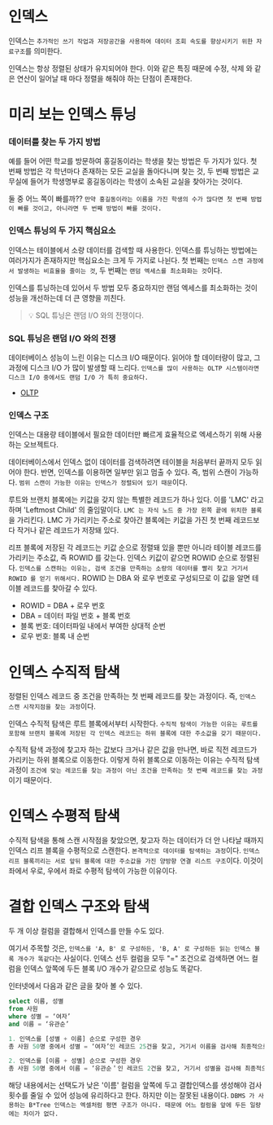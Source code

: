 # 인덱스
인덱스는 `추가적인 쓰기 작업과 저장공간을 사용하여 데이터 조회 속도를 향상시키기 위한 자료구조`를 의미한다.

인덱스는 항상 정렬된 상태가 유지되어야 한다. 이와 같은 특징 때문에 수정, 삭제 와 같은 연산이 일어날 때 마다 정렬을 해줘야 하는 단점이 존재한다.  

# 미리 보는 인덱스 튜닝
### 데이터를 찾는 두 가지 방법
예를 들어 어떤 학교를 방문하여 홍길동이라는 학생을 찾는 방법은 두 가지가 있다. 첫 번째 방법은 각 학년마다 존재하는 모든 교실을 돌아다니며 찾는 것, 두 번째 방법은 교무실에 들어가 학생명부로 홍길동이라는 학생이 소속된 교실을 찾아가는 것이다.

둘 중 어느 쪽이 빠를까?? `만약 홍길동이라는 이름을 가진 학생의 수가 많다면 첫 번째 방법이 빠를 것이고, 아니라면 두 번째 방법이 빠를 것이다.`

### 인덱스 튜닝의 두 가지 핵심요소
인덱스는 테이블에서 소량 데이터를 검색할 때 사용한다. 인덱스를 튜닝하는 방법에는 여러가지가 존재하지만 핵심요소는 크게 두 가지로 나뉜다. 첫 번째는 `인덱스 스캔 과정에서 발생하는 비효율을 줄이는 것`, 두 번째는 `랜덤 엑세스를 최소화화는 것`이다. 

인덱스를 튜닝하는데 있어서 두 방법 모두 중요하지만 랜덤 엑세스를 최소화하는 것이 성능을 개선하는데 더 큰 영향을 끼친다.

> 💡 SQL 튜닝은 랜덤 I/O 와의 전쟁이다.

### SQL 튜닝은 랜덤 I/O 와의 전쟁
데이터베이스 성능이 느린 이유는 디스크 I/O 때문이다. 읽어야 할 데이터량이 많고, 그 과정에 디스크 I/O 가 많이 발생할 때 느리다. `인덱스를 많이 사용하는 OLTP 시스템이라면 디스크 I/O 중에서도 랜덤 I/O 가 특히 중요하다.`
- [OLTP](https://www.oracle.com/kr/database/what-is-oltp/)

### 인덱스 구조
인덱스는 대용량 테이블에서 필요한 데이터만 빠르게 효율적으로 엑세스하기 위해 사용하는 오브젝트다.

데이터베이스에서 인덱스 없이 데이터를 검색하려면 테이블을 처음부터 끝까지 모두 읽어야 한다. 반면, 인덱스를 이용하면 일부만 읽고 멈출 수 있다. 즉, 범위 스캔이 가능하다. `범위 스캔이 가능한 이유는 인덱스가 정렬되어 있기 때문`이다.

루트와 브랜치 블록에는 키값을 갖지 않는 특별한 레코드가 하나 있다. 이를 'LMC' 라고 하며 'Leftmost Child' 의 줄임말이다. `LMC 는 자식 노드 중 가장 왼쪽 끝에 위치한 블록`을 가리킨다. LMC 가 가리키는 주소로 찾아간 블록에는 키값을 가진 첫 번째 레코드보다 작거나 같은 레코드가 저장돼 있다.

리프 블록에 저장된 각 레코드는 키값 순으로 정렬돼 있을 뿐만 아니라 테이블 레코드를 가리키는 주소값, 즉 ROWID 를 갖는다. 인덱스 키값이 같으면 ROWID 순으로 정렬된다. `인덱스를 스캔하는 이유는, 검색 조건을 만족하는 소량의 데이터를 빨리 찾고 거기서 ROWID 를 얻기 위해서다.` ROWID 는 DBA 와 로우 번호로 구성되므로 이 값을 알면 테이블 레코드를 찾아갈 수 있다.
- ROWID = DBA + 로우 번호
- DBA = 데이터 파일 번호 + 블록 번호
- 블록 번호: 데이터파일 내에서 부여한 상대적 순번
- 로우 번호: 블록 내 순번

# 인덱스 수직적 탐색
정렬된 인덱스 레코드 중 조건을 만족하는 첫 번째 레코드를 찾는 과정이다. 즉, `인덱스 스캔 시작지점을 찾는 과정`이다.

인덱스 수직적 탐색은 루트 블록에서부터 시작한다. `수직적 탐색이 가능한 이유는 루트를 포함해 브랜치 블록에 저장된 각 인덱스 레코드는 하위 블록에 대한 주소값을 갖기 때문이다.`

수직적 탐색 과정에 찾고자 하는 값보다 크거나 같은 값을 만나면, 바로 직전 레코드가 가리키는 하위 블록으로 이동한다. 이렇게 하위 블록으로 이동하는 이유는 수직적 탐색 과정이 `조건에 맞는 레코드를 찾는 과정이 아닌 조건을 만족하는 첫 번째 레코드를 찾는 과정` 이기 때문이다.

# 인덱스 수평적 탐색
수직적 탐색을 통해 스캔 시작점을 찾았으면, 찾고자 하는 데이터가 더 안 나타날 때까지 인덱스 리프 블록을 수평적으로 스캔한다. `본격적으로 데이터를 탐색하는 과정`이다. `인덱스 리프 블록끼리는 서로 앞뒤 블록에 대한 주소값을 가진 양방향 연결 리스트 구조`이다. 이것이 좌에서 우로, 우에서 좌로 수평적 탐색이 가능한 이유이다.

# 결합 인덱스 구조와 탐색
두 개 이상 컬럼을 결합해서 인덱스를 만들 수도 있다. 

여기서 주목할 것은, `인덱스를 'A, B' 로 구성하든, 'B, A' 로 구성하든 읽는 인덱스 블록 개수가 똑같다`는 사실이다. 인덱스 선두 컬럼을 모두 "=" 조건으로 검색하면 어느 컬럼을 인덱스 앞쪽에 두든 블록 I/O 개수가 같으므로 성능도 똑같다.

인터넷에서 다음과 같은 글을 찾아 볼 수 있다.
```sql
select 이름, 성별
from 사원
where 성별 = ‘여자’
and 이름 = ‘유관순’

1. 인덱스를 [성별 + 이름] 순으로 구성한 경우
총 사원 50명 중에서 성별 = ‘여자’인 레코드 25건을 찾고, 거기서 이름을 검사해 최종적으로 2명 출력 -> 25번의 검사

2. 인덱스를 [이름 + 성별] 순으로 구성한 경우
총 사원 50명 중에서 이름 = ‘유관순＇인 레코드 2건을 찾고, 거기서 성별을 검사해 최종적으로 2명 출력 -> 2번의 검사
```
해당 내용에서는 선택도가 낮은 '이름' 컬럼을 앞쪽에 두고 결합인덱스를 생성해야 검사 횟수를 줄일 수 있어 성능에 유리하다고 한다. 하지만 이는 잘못된 내용이다. `DBMS 가 사용하는 B*Tree 인덱스는 엑셀처럼 평면 구조가 아니다. 때문에 어느 컬럼을 앞에 두든 일량에는 차이가 없다.` 
